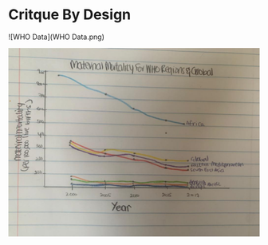 # Critque By Design 

![WHO Data](WHO Data.png)

 
<img src="WHO Sketch.jpeg" width="800"/>

<div class="flourish-embed flourish-chart" data-src="visualisation/12680538"><script src="https://public.flourish.studio/resources/embed.js"></script></div>
